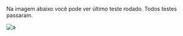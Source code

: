Na imagem abaixo você pode ver último teste rodado. Todos testes passaram.

![a](http://s23.postimg.org/co9mbz59n/Tests_Run.png)

